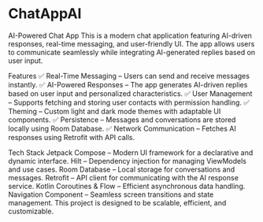 # ChatAppAI
AI-Powered Chat App
This is a modern chat application featuring AI-driven responses, real-time messaging, and user-friendly UI. The app allows users to communicate seamlessly while integrating AI-generated replies based on user input.

Features
✅ Real-Time Messaging – Users can send and receive messages instantly.
✅ AI-Powered Responses – The app generates AI-driven replies based on user input and personalized characteristics.
✅ User Management – Supports fetching and storing user contacts with permission handling.
✅ Theming – Custom light and dark mode themes with adaptable UI components.
✅ Persistence – Messages and conversations are stored locally using Room Database.
✅ Network Communication – Fetches AI responses using Retrofit with API calls.

Tech Stack
Jetpack Compose – Modern UI framework for a declarative and dynamic interface.
Hilt – Dependency injection for managing ViewModels and use cases.
Room Database – Local storage for conversations and messages.
Retrofit – API client for communicating with the AI response service.
Kotlin Coroutines & Flow – Efficient asynchronous data handling.
Navigation Component – Seamless screen transitions and state management.
This project is designed to be scalable, efficient, and customizable. 

